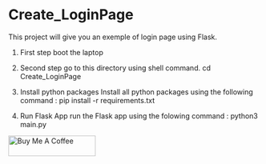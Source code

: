 # Create_LoginPage
This project will give you an exemple of login page using Flask. 

1. First step boot the laptop
2. Second step
go to this directory using shell command. 
cd Create_LoginPage

3. Install python packages
Install all python packages using the following command : pip install -r requirements.txt

4. Run Flask App
run the Flask app using the folowing command : python3 main.py



<a href="https://www.buymeacoffee.com/faoel" target="_blank"><img src="https://cdn.buymeacoffee.com/buttons/default-orange.png" alt="Buy Me A Coffee" height="41" width="174"></a>
